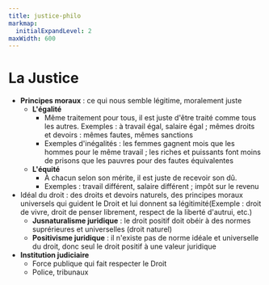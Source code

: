 ```yaml
---
title: justice-philo
markmap:
  initialExpandLevel: 2
maxWidth: 600
---
```

# La Justice <br>
- **Principes moraux** :  ce qui nous semble légitime, moralement juste <!--fold-->
  - **L'égalité**
    - Même traitement pour tous, il est juste d'être traité comme tous les autres. Exemples : à travail égal, salaire égal ; mêmes droits et devoirs : mêmes fautes, mêmes sanctions
    - Exemples d'inégalités : les femmes gagnent mois que les hommes pour le même travail ; les riches et puissants font moins de prisons que les pauvres pour des fautes équivalentes
  - **L'équité**
    - À chacun selon son mérite, il est juste de recevoir son dû. 
    - Exemples : travail différent, salaire différent ; impôt sur le revenu
- Idéal du droit : des droits et devoirs naturels, des principes moraux universels qui guident le Droit et lui donnent sa légitimité(Exemple : droit de vivre, droit de penser librement, respect de la liberté d'autrui, etc.)
  - **Jusnaturalisme juridique** : le droit positif doit obéir à des normes suprérieures et universelles (droit naturel) <!--fold-->
  - **Positivisme juridique** : il n'existe pas de norme idéale et universelle du droit, donc seul le droit positif à une valeur juridique
- **Institution judiciaire** <!--fold-->
  - Force publique qui fait respecter le Droit
  - Police, tribunaux

